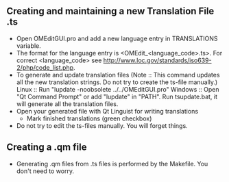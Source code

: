 ## Creating and maintaining a new Translation File .ts

- Open OMEditGUI.pro and add a new language entry in TRANSLATIONS variable.
- The format for the language entry is <OMEdit_<language_code>.ts>. For correct <language_code> see http://www.loc.gov/standards/iso639-2/php/code_list.php.
- To generate and update translation files (Note :: This command updates all the new translation strings. Do not try to create the ts-file manually.)
    Linux   :: Run "lupdate -noobsolete ../../OMEditGUI.pro"
    Windows :: Open "Qt Command Prompt" or add "lupdate" in "PATH". Run tsupdate.bat, it will generate all the translation files.
- Open your generated file with Qt Linguist for writing translations
  - Mark finished translations (green checkbox)
- Do not try to edit the ts-files manually. You will forget things.

## Creating a .qm file

- Generating .qm files from .ts files is performed by the Makefile. You don't need to worry.
